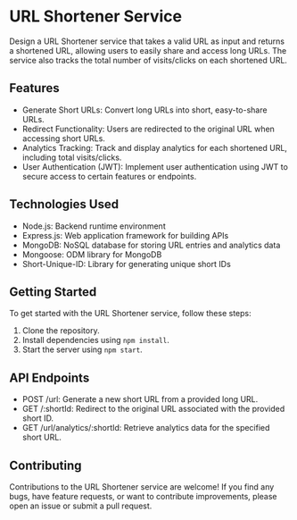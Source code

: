 # URL Shortener Service

Design a URL Shortener service that takes a valid URL as input and returns a shortened URL, allowing users to easily share and access long URLs. The service also tracks the total number of visits/clicks on each shortened URL.

## Features

- Generate Short URLs: Convert long URLs into short, easy-to-share URLs.
- Redirect Functionality: Users are redirected to the original URL when accessing short URLs.
- Analytics Tracking: Track and display analytics for each shortened URL, including total visits/clicks.
- User Authentication (JWT): Implement user authentication using JWT to secure access to certain features or endpoints.


## Technologies Used

- Node.js: Backend runtime environment
- Express.js: Web application framework for building APIs
- MongoDB: NoSQL database for storing URL entries and analytics data
- Mongoose: ODM library for MongoDB
- Short-Unique-ID: Library for generating unique short IDs


## Getting Started

To get started with the URL Shortener service, follow these steps:

1. Clone the repository.
2. Install dependencies using `npm install`.
3. Start the server using `npm start`.

## API Endpoints
- POST /url: Generate a new short URL from a provided long URL.
- GET /:shortId: Redirect to the original URL associated with the provided short ID.
- GET /url/analytics/:shortId: Retrieve analytics data for the specified short URL.

## Contributing
Contributions to the URL Shortener service are welcome! If you find any bugs, have feature requests, or want to contribute improvements, please open an issue or submit a pull request.